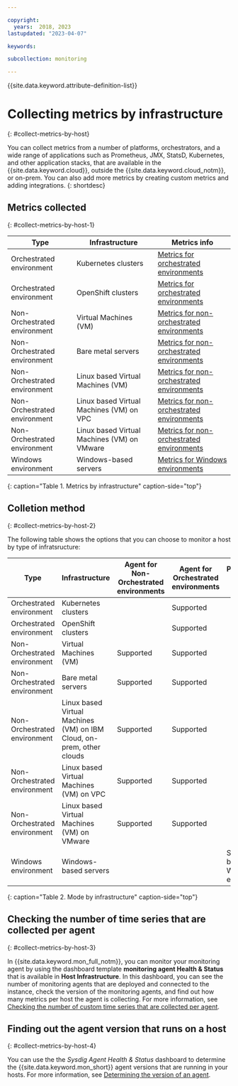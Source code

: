 ```yaml
---

copyright:
  years:  2018, 2023
lastupdated: "2023-04-07"

keywords:

subcollection: monitoring

---
```


{{site.data.keyword.attribute-definition-list}}


# Collecting metrics by infrastructure
{: #collect-metrics-by-host}

You can collect metrics from a number of platforms, orchestrators, and a wide range of applications such as Prometheus, JMX, StatsD, Kubernetes, and other application stacks, that are available in the {{site.data.keyword.cloud}}, outside the {{site.data.keyword.cloud_notm}}, or on-prem. You can also add more metrics by creating custom metrics and adding integrations.
{: shortdesc}

## Metrics collected
{: #collect-metrics-by-host-1}


| Type                         | Infrastructure       | Metrics info |
|------------------------------|----------------------|------------------|
| Orchestrated environment     | Kubernetes clusters  | [Metrics for orchestrated environments](https://docs.sysdig.com/en/docs/sysdig-monitor/using-monitor/metrics/metrics-library/prometheus-format/) |
| Orchestrated environment     | OpenShift clusters   | [Metrics for orchestrated environments](https://docs.sysdig.com/en/docs/sysdig-monitor/using-monitor/metrics/metrics-library/prometheus-format/) |
| Non-Orchestrated environment | Virtual Machines (VM)  | [Metrics for non-orchestrated environments](https://docs.sysdig.com/en/docs/sysdig-monitor/using-monitor/metrics/metrics-library/prometheus-format/) |
| Non-Orchestrated environment | Bare metal servers | [Metrics for non-orchestrated environments](https://docs.sysdig.com/en/docs/sysdig-monitor/using-monitor/metrics/metrics-library/prometheus-format/) |
| Non-Orchestrated environment | Linux based Virtual Machines (VM) | [Metrics for non-orchestrated environments](https://docs.sysdig.com/en/docs/sysdig-monitor/using-monitor/metrics/metrics-library/prometheus-format/) |
| Non-Orchestrated environment | Linux based Virtual Machines (VM) on VPC | [Metrics for non-orchestrated environments](https://docs.sysdig.com/en/docs/sysdig-monitor/using-monitor/metrics/metrics-library/prometheus-format/) |
| Non-Orchestrated environment | Linux based Virtual Machines (VM) on VMware | [Metrics for non-orchestrated environments](https://docs.sysdig.com/en/docs/sysdig-monitor/using-monitor/metrics/metrics-library/prometheus-format/) |
| Windows environment          | Windows-based servers | [Metrics for Windows environments](https://docs.sysdig.com/en/docs/sysdig-monitor/monitoring-integrations/application-integrations/windows/) |
{: caption="Table 1. Metrics by infrastructure" caption-side="top"}

## Colletion method
{: #collect-metrics-by-host-2}

The following table shows the options that you can choose to monitor a host by type of infratsructure:


| Type                         | Infrastructure       | Agent for Non-Orchestrated environments | Agent for Orchestrated environments | Prometheus remote write |
|------------------------------|----------------------|------------------|-----------------|------------------------|
| Orchestrated environment     | Kubernetes clusters  |  | Supported |
| Orchestrated environment     | OpenShift clusters   |  | Supported |
| Non-Orchestrated environment | Virtual Machines (VM)  | Supported | Supported |
| Non-Orchestrated environment | Bare metal servers | Supported | Supported |
| Non-Orchestrated environment | Linux based Virtual Machines (VM) on IBM Cloud, on-prem, other clouds | Supported | Supported |
| Non-Orchestrated environment | Linux based Virtual Machines (VM) on VPC | Supported | Supported |
| Non-Orchestrated environment | Linux based Virtual Machines (VM) on VMware | Supported | Supported |
| Windows environment          | Windows-based servers |  |  | Supported by using the Windows exporter |
{: caption="Table 2. Mode by infrastructure" caption-side="top"}

## Checking the number of time series that are collected per agent
{: #collect-metrics-by-host-3}

In {{site.data.keyword.mon_full_notm}}, you can monitor your monitoring agent by using the dashboard template **monitoring agent Health & Status** that is available in **Host Infrastructure**. In this dashboard, you can see the number of monitoring agents that are deployed and connected to the instance, check the version of the monitoring agents, and find out how many metrics per host the agent is collecting. For more information, see [Checking the number of custom time series that are collected per agent](/docs/monitoring?topic=monitoring-agent_ts_limits).

## Finding out the agent version that runs on a host
{: #collect-metrics-by-host-4}

You can use the the *Sysdig Agent Health & Status* dashboard to determine the {{site.data.keyword.mon_short}} agent versions that are running in your hosts. For more information, see [Determining the version of an agent](/docs/monitoring?topic=monitoring-agent_versions).
